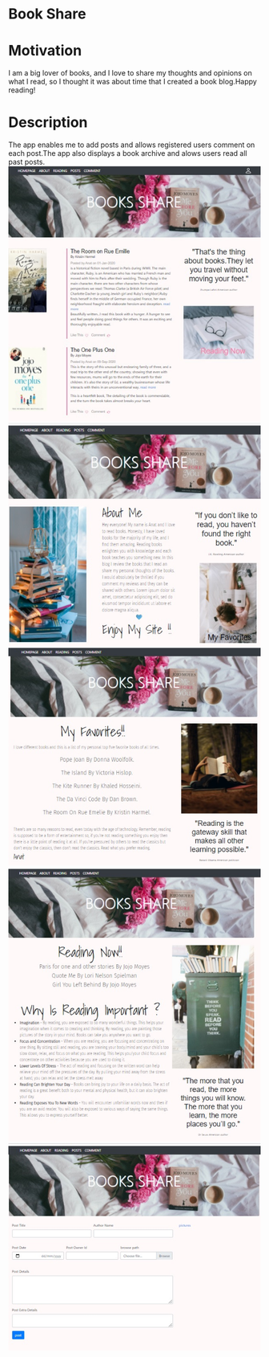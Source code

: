 # Book Share
# Motivation
I am a big lover of books, and I love to share my thoughts and opinions on what I read, so I thought it was about time that I created a book blog.Happy reading!
# Description
The app enables me to add posts and allows registered users comment on each post.The app also displays a book archive and alows users read all past posts.
![Image](main.jpg)
![Image](about.jpg)
![Image](favorites.jpg)
![Image](reading.jpg)
![Image](post.jpg)
